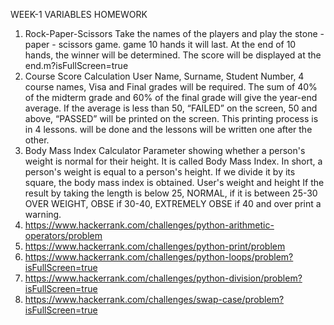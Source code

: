 WEEK-1 VARIABLES HOMEWORK

1. Rock-Paper-Scissors
    Take the names of the players and play the stone - paper - scissors game. game 10 hands it will last. At the end of 10 hands, the winner will be determined. The score will be displayed at the end.m?isFullScreen=true
2. Course Score Calculation
    User Name, Surname, Student Number, 4 course names, Visa and Final grades will be required. The sum of 40% of the midterm grade and 60% of the final grade will give the year-end average. If the average is less than 50, “FAILED” on the screen, 50 and above, “PASSED” will be printed on the screen. This printing process is in 4 lessons. will be done and the lessons will be written one after the other.
3. Body Mass Index Calculator
    Parameter showing whether a person's weight is normal for their height. It is called Body Mass Index. In short, a person's weight is equal to a person's height. If we divide it by its square, the body mass index is obtained. User's weight and height If the result by taking the length is below 25, NORMAL, if it is between 25-30 OVER WEIGHT, OBSE if 30-40, EXTREMELY OBSE if 40 and over print a warning.
4. https://www.hackerrank.com/challenges/python-arithmetic-operators/problem
5. https://www.hackerrank.com/challenges/python-print/problem
6. https://www.hackerrank.com/challenges/python-loops/problem?isFullScreen=true
7. https://www.hackerrank.com/challenges/python-division/problem?isFullScreen=true
8. https://www.hackerrank.com/challenges/swap-case/problem?isFullScreen=true